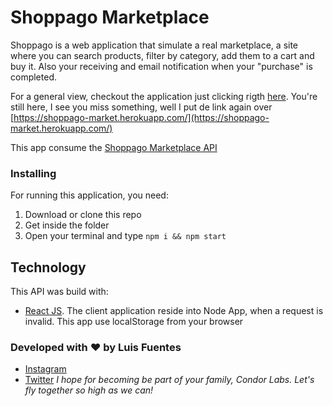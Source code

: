 # Shoppago Marketplace

Shoppago is a web application that simulate a real marketplace, a site where you can search products, filter by category, add them to a cart and buy it. Also your receiving and email notification when your "purchase" is completed.

For a general view, checkout the application just clicking rigth [here](https://shoppago-market.herokuapp.com/). You're still here, I see you miss something, well I put de link again over [https://shoppago-market.herokuapp.com/](https://shoppago-market.herokuapp.com/)

This app consume the [Shoppago Marketplace API](https://github.com/LuisFuenTech/shoppago-marketplace-api)

### Installing

For running this application, you need:

1. Download or clone this repo
2. Get inside the folder
3. Open your terminal and type `npm i && npm start`

## Technology

This API was build with:

- [React JS](https://reactjs.org/). The client application reside into Node App, when a request is invalid.
  This app use localStorage from your browser

### Developed with ♥ by Luis Fuentes

- [Instagram](https://www.instagram.com/luisfuentech/)
- [Twitter](https://twitter.com/luisfuentech)
  _I hope for becoming be part of your family, Condor Labs. Let's fly together so high as we can!_
